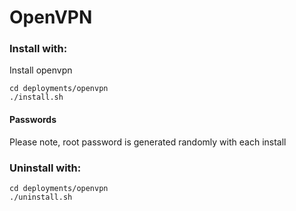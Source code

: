 # OpenVPN

### Install with:

Install openvpn
```
cd deployments/openvpn
./install.sh
```
#### Passwords

Please note, root password is generated randomly with each install

### Uninstall with:

```
cd deployments/openvpn
./uninstall.sh
```
